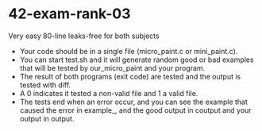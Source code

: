 # 42-exam-rank-03
Very easy 80-line leaks-free for both subjects

- Your code should be in a single file (micro_paint.c or mini_paint.c).
- You can start test.sh and it will generate random good or bad examples that will be tested by our_micro_paint and your program.
- The result of both programs (exit code) are tested and the output is tested with diff.
- A 0 indicates it tested a non-valid file and 1 a valid file.
- The tests end when an error occur, and you can see the example that caused the error in example_, and the good output in coutput and your output in output.
